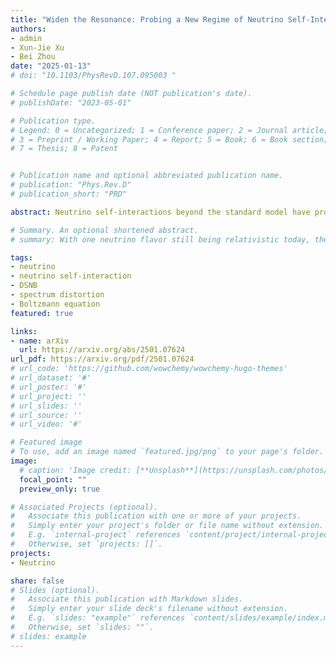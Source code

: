 ```yaml
---
title: "Widen the Resonance: Probing a New Regime of Neutrino Self-Interactions with Astrophysical Neutrinos"
authors:
- admin
- Xun-Jie Xu
- Bei Zhou
date: "2025-01-13"
# doi: "10.1103/PhysRevD.107.095003 "

# Schedule page publish date (NOT publication's date).
# publishDate: "2023-05-01"

# Publication type.
# Legend: 0 = Uncategorized; 1 = Conference paper; 2 = Journal article;
# 3 = Preprint / Working Paper; 4 = Report; 5 = Book; 6 = Book section;
# 7 = Thesis; 8 = Patent


# Publication name and optional abbreviated publication name.
# publication: "Phys.Rev.D"
# publication_short: "PRD"

abstract: Neutrino self-interactions beyond the standard model have profound implications in astrophysics and cosmology. In this work, we study an uncharted scenario in which one of the three neutrino species has a mass much smaller than the temperature of the cosmic neutrino background. This results in a relativistic component that significantly broadens the absorption feature on the astrophysical neutrino spectra, in contrast to the sharply peaked absorption expected in the extensively studied scenarios assuming a fully nonrelativistic cosmic neutrino background. By solving the Boltzmann equations for neutrino absorption and regeneration, we demonstrate that this mechanism provides novel sensitivity to sub-keV mediator masses, well below the traditional $\sim 1$--100 MeV range. Future observations of the diffuse supernova neutrino background with Hyper-Kamiokande could probe coupling strengths down to $g \sim 10^{-8}$, surpassing existing constraints by orders of magnitude. These findings open new directions for discoveries and offer crucial insights into the interplay between neutrinos and the dark sector.

# Summary. An optional shortened abstract.
# summary: With one neutrino flavor still being relativistic today, the resonance of the scattering between incoming DSNB neutrino and cosmic neutrino background can be significantly widened. The distortion of the DSNB spectrum can thus be used to probe a much wider parameter space of neutrino self-interaction. We show that a mediator at eV scale can be probed with the coupling to neutrino as low as $10^{-8}$.

tags:
- neutrino
- neutrino self-interaction
- DSNB
- spectrum distortion
- Boltzmann equation
featured: true

links:
- name: arXiv
  url: https://arxiv.org/abs/2501.07624
url_pdf: https://arxiv.org/pdf/2501.07624
# url_code: 'https://github.com/wowchemy/wowchemy-hugo-themes'
# url_dataset: '#'
# url_poster: '#'
# url_project: ''
# url_slides: ''
# url_source: ''
# url_video: '#'

# Featured image
# To use, add an image named `featured.jpg/png` to your page's folder. 
image:
  # caption: 'Image credit: [**Unsplash**](https://unsplash.com/photos/s9CC2SKySJM)'
  focal_point: ""
  preview_only: true

# Associated Projects (optional).
#   Associate this publication with one or more of your projects.
#   Simply enter your project's folder or file name without extension.
#   E.g. `internal-project` references `content/project/internal-project/index.md`.
#   Otherwise, set `projects: []`.
projects:
- Neutrino

share: false
# Slides (optional).
#   Associate this publication with Markdown slides.
#   Simply enter your slide deck's filename without extension.
#   E.g. `slides: "example"` references `content/slides/example/index.md`.
#   Otherwise, set `slides: ""`.
# slides: example
---
```



